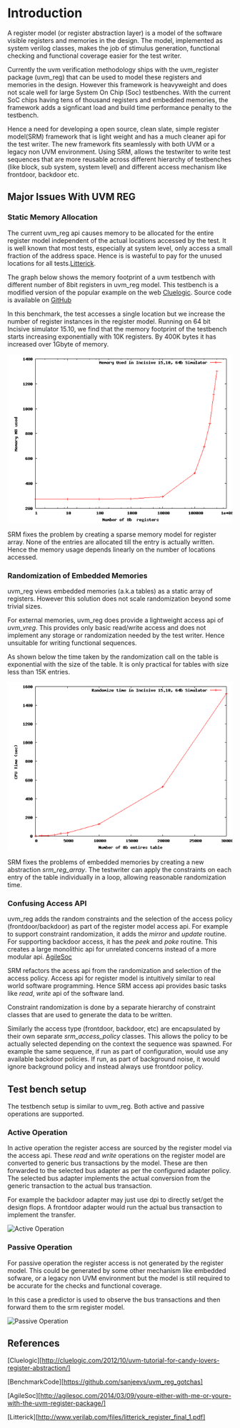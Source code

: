 # Introduction 
A register model (or register abstraction layer) is a model of the software visible registers and memories in the design. The model, implemented as system verilog classes, makes the job of stimulus generation, functional checking and functional coverage easier for the test writer. 

Currently the uvm verification methodology ships with the uvm_register package (uvm_reg) that can be used to model these registers and memories in the design. However this framework is heavyweight and does not scale well for large System On Chip (Soc) testbenches. With the current SoC chips having tens of thousand registers and embedded memories, the framework adds a signficant load and build time performance penalty to the testbench. 

Hence a need for developing a open source, clean slate, simple register model(SRM) framework that is light weight and has a much cleaner api for the test writer. The new framework fits seamlessly with both UVM or a legacy non UVM environment. Using SRM, allows the testwriter to write test sequences that are more reusable across different hierarchy of testbenches (like block, sub system, system level) and different access mechanism like frontdoor, backdoor etc. 

## Major Issues With UVM REG

### Static Memory Allocation
The current uvm_reg api causes memory to be allocated for the entire register model independent of the actual locations accessed by the test. It is well known that most tests, especially at system level, only access a small fraction of the address space. Hence is is wasteful to pay for the unused locations for all tests.[Litterick](http://www.verilab.com/files/litterick_register_final_1.pdf).

The graph below shows the memory footprint of a uvm testbench with different number of 8bit registers in uvm_reg model. This testbench is a modified version of the popular example on the web [Cluelogic](http://cluelogic.com/2012/10/uvm-tutorial-for-candy-lovers-register-abstraction/). Source code is available on [GitHub](https://github.com/sanjeevs/uvm_reg_gotchas)

In this benchmark, the test accesses a single location but we increase the number of register instances in the register model. Running on 64 bit Incisive simulator 15.10, we find that the memory footprint of the testbench starts increasing exponentially with 10K registers. By 400K bytes it has increased over 1Gbyte of memory. 

![Memory Profiling](docs/images/tutorial_9.png)


SRM fixes the problem by creating a sparse memory model for register array. None of the entries are allocated till the entry is actually written. Hence the memory usage depends linearly on the number of locations accessed. 

### Randomization of Embedded Memories
uvm_reg views embedded memories (a.k.a tables) as a static array of registers. However this solution does not scale randomization beyond some trivial sizes.

For external memories, uvm_reg does provide a lightweight access api of *uvm_vreg*. This provides only basic read/write access and does not implement any storage or randomization needed by the test writer. Hence unsuitable for writing functional sequences. 

As shown below the time taken by the randomization call on the table is exponential with the size of the table. It is only practical for tables with size less than 15K entries.


![Randomization Timing](docs/images/test_randomize.png)



SRM fixes the problems of embedded memories by creating a new abstraction *srm_reg_array*. The testwriter can apply the constraints on each entry of the table individually in a loop, allowing reasonable randomization time. 

### Confusing Access API
uvm_reg adds the random constraints and the selection of the access policy (frontdoor/backdoor) as part of the register model access api. For example to support constraint randomization, it adds the *mirror* and *update* routine. For supporting backdoor access, it has the *peek* and *poke* routine. This creates a large monolithic api for unrelated concerns instead of a more modular api.  [AgileSoc](http://agilesoc.com/2014/03/09/youre-either-with-me-or-youre-with-the-uvm-register-package/)

SRM refactors the acess api from the randomization and selection of the access policy. Access api for  register model is intuitively similar to real world software programming. Hence SRM access api provides basic tasks like *read*, *write* api of the software land. 

Constraint randomization is done by a separate hierarchy of constraint classes that are used to generate the data to be written. 

Similarly the access type (frontdoor, backdoor, etc) are encapsulated by their own separate *srm_access_policy* classes. This allows the policy to be actually selected depending on the context the sequence was spawned. For example the same sequence, if run as part of configuration, would use any available backdoor policies. If run, as part of background noise, it would ignore background policy and instead always use frontdoor policy.


## Test bench setup
The testbench setup is similar to uvm_reg. Both active and passive operations are supported. 

### Active Operation
In active operation the register access are sourced by the register model via the access api. These *read* and *write* operations on the register model are converted to generic bus transactions by the model. These are then forwarded to the selected bus adapter as per the configured adapter policy. The selected bus adapter implements the actual conversion from the generic transaction to the actual bus transaction. 

For example the backdoor adapter may just use dpi to directly set/get the design flops. A frontdoor adapter would run the actual bus transaction to implement the transfer.

![Active Operation](docs/images/srm_reg_active.png)


### Passive Operation
For passive operation the register access is not generated by the register model. This could be generated by some other mechanism like embedded sofware, or a legacy non UVM environment but the model is still required to be accurate for the checks and functional coverage.

In this case a predictor is used to observe the bus transactions and then forward them to the srm register model.

![Passive Operation](docs/images/srm_reg_passive.png)


## References
[Cluelogic][http://cluelogic.com/2012/10/uvm-tutorial-for-candy-lovers-register-abstraction/]

[BenchmarkCode][https://github.com/sanjeevs/uvm_reg_gotchas]

[AgileSoc][http://agilesoc.com/2014/03/09/youre-either-with-me-or-youre-with-the-uvm-register-package/]

[Litterick][http://www.verilab.com/files/litterick_register_final_1.pdf]
